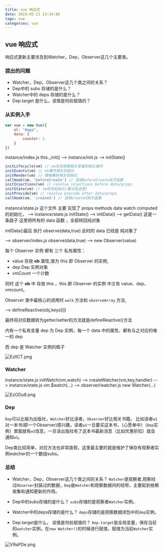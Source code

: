 ```yaml
---
title: vue 响应式
date: 2019-05-21 13:34:00
tags: vue
categories: vue
---
```


## vue 响应式

响应式更新主要涉及到Watcher，Dep，Observer这几个主要类。

### 提出的问题

* Watcher，Dep，Observer这几个类之间的关系？
* Dep中的 subs 存储的是什么？
* Watcher中的 deps 存储的是什么？
* Dep.target 是什么，该值是何处赋值的？

### 从实例入手

```javascript
var vue = new Vue({
    el: "#app",
    data: {
        counter: 1
    }
})
```
instance/index.js this._init() --> instance/init.js --> initState()

```javascript
initLifecycle(vm) // vm生命周期相关变量初始化操作
initEvents(vm) // vm事件相关初始化
initRender(vm) // 模板解析相关初始化
callHook(vm, 'beforeCreate') // 调用beforeCreate钩子函数
initInjections(vm) // resolve injections before data/props 
initState(vm) // vm状态初始化(重点在这里)
initProvide(vm) // resolve provide after data/props
callHook(vm, 'created') // 调用created钩子函数
```
instance/state.js 这个文件 主要 实现了 props methods data watch computed 的初始化，
--> instance/state.js initState() --> initData() --> getData() 这是一条路子
这里把所有的 data 函数 ，全部转回纯对象

initData()最后 执行 observe(data,true) 
此时的 data 已经是 纯对象了

--> observer/index.js observe(data,true) --> new Observer(value)

每个 Observer 实例 都有 三个 私有属性：
* value   存放 __ob__ 属性,值为 this 即 Observer 的实例,
* dep   Dep 实例对象
* vmCount   一个计数

同时 这个 __ob__ 中 存放 this ，this 即  Observer 的实例 中又有 value、dep、vmcount。

Observer 类中最核心的调用时 `walk` 方法和 `observeArray` 方法,

--> defineReactive(obj,keys[i])

最终将对应数据转为getter/setter的方法就是defineReactive()方法

内有一个私有变量 dep 为 Dep 实例，每一个 data 中的属性，都有与之对应的唯一的 dep

而 dep 是 Watcher 实例的框子

<img src="https://s2.ax1x.com/2019/05/21/EzIlCT.png" alt="EzIlCT.png" border="0" />

### Watcher

instance/state.js initWatch(vm,watch) --> createWatcher(vm,key,handler) --> instance/state.js vm.$watch(...) --> observer/watcher.js new Watcher(...)

<img src="https://s2.ax1x.com/2019/05/21/EzODu8.png" alt="EzODu8.png" border="0" />

### Dep

`Dep`可以比喻为出版社，`Watcher`好比读者，`Observer`好比相关书籍。
比如读者`w1`对一本书(即一个Observer)感兴趣，读者`w1`一旦要买这本书，（心愿单中）（`Dep`实例）里面就有`w1`信息，一旦该出版社有了这本书最新消息（比如优惠折扣）就会通知`w1`。

Dep类比较简单，对应方法也非常直观，这里最主要的就是维护了保存有观察者实例watcher的一个数组subs。

### 总结

* Watcher，Dep，Observer这几个类之间的关系？
`Watcher`是观察者,观察经过`Observer`封装过的数据，`Dep`是`Watcher`和观察数据间的纽带，主要起到依赖收集和通知更新的作用。

* Dep中的subs存储的是什么？
`subs`存储的是观察者`Watcher`实例。

* Watcher中的deps存储的是什么？
`deps`存储的是观察数据闭包中的`dep`实例。

* Dep.target是什么， 该值是何处赋值的？
`Dep.target`是全局变量，保存当前的`watcher`实例，在`new Watcher()`的时候进行赋值，赋值为当前`Watcher`实例。

<img src="https://s2.ax1x.com/2019/05/22/V9aPDe.png" alt="V9aPDe.png" border="0" />
 